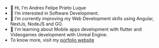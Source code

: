- 👋 Hi, I’m Andres Felipe Prieto Luque
- 👀 I’m interested in Software Development.
- 🚀 I’m currently improving my Web Development skills using Angular, NextJs, NodeJS and GO.
- 🌱 I'm learning about Mobile apps development with flutter and Videogames development with Unreal Engine.
- To know more, visit my [porfolio website](andresprieto.com.co)

<!---
pipeprieto/pipeprieto is a ✨ special ✨ repository because its `README.md` (this file) appears on your GitHub profile.
You can click the Preview link to take a look at your changes.
--->
